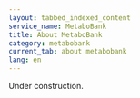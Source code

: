 ```yaml
---
layout: tabbed_indexed_content
service_name: MetaboBank
title: About MetaboBank
category: metabobank
current_tab: about metabobank
lang: en
---
```


Under construction.